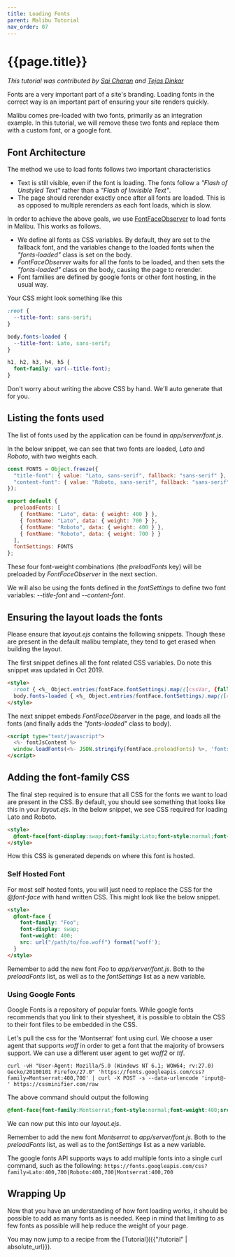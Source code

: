 ```yaml
---
title: Loading Fonts
parent: Malibu Tutorial
nav_order: 07
---
```


# {{page.title}}

*This tutorial was contributed by [Sai Charan](https://twitter.com/saiicharan) and [Tejas Dinkar](https://twitter.com/tdinkar)*

Fonts are a very important part of a site's branding. Loading fonts in the correct way is an important part of ensuring your site renders quickly.

Malibu comes pre-loaded with two fonts, primarily as an integration example. In this tutorial, we will remove these two fonts and replace them with a custom font, or a google font.

## Font Architecture

The method we use to load fonts follows two important characteristics
* Text is still visible, even if the font is loading. The fonts follow a *"Flash of Unstyled Text"* rather than a *"Flash of Invisible Text"*.
* The page should rerender exactly once after all fonts are loaded. This is as opposed to multiple rerenders as each font loads, which is slow.

In order to achieve the above goals, we use [FontFaceObserver](https://github.com/bramstein/fontfaceobserver) to load fonts in Malibu. This works as follows.
* We define all fonts as CSS variables. By default, they are set to the fallback font, and the variables change to the loaded fonts when the *"fonts-loaded"* class is set on the body.
* *FontFaceObserver* waits for all the fonts to be loaded, and then sets the *"fonts-loaded"* class on the body, causing the page to rerender.
* Font families are defined by google fonts or other font hosting, in the usual way.

Your CSS might look something like this
```css
:root {
  --title-font: sans-serif;
}

body.fonts-loaded {
  --title-font: Lato, sans-serif;
}

h1, h2, h3, h4, h5 {
  font-family: var(--title-font);
}
```

Don't worry about writing the above CSS by hand. We'll auto generate that for you.


## Listing the fonts used

The list of fonts used by the application can be found in *app/server/font.js*.

In the below snippet, we can see that two fonts are loaded, *Lato* and *Roboto*, with two weights each.

```javascript
const FONTS = Object.freeze({
  "title-font": { value: "Lato, sans-serif", fallback: "sans-serif" },
  "content-font": { value: "Roboto, sans-serif", fallback: "sans-serif" }
});

export default {
  preloadFonts: [
    { fontName: "Lato", data: { weight: 400 } },
    { fontName: "Lato", data: { weight: 700 } },
    { fontName: "Roboto", data: { weight: 400 } },
    { fontName: "Roboto", data: { weight: 700 } }
  ],
  fontSettings: FONTS
};
```

These four font-weight combinations (the *preloadFonts* key) will be preloaded by *FontFaceObserver* in the next section.

We will also be using the fonts defined in the *fontSettings* to define two font variables: *--title-font* and *--content-font*.

## Ensuring the layout loads the fonts

Please ensure that *layout.ejs* contains the following snippets. Though these are present in the default malibu template, they tend to get erased when building the layout.

The first snippet defines all the font related CSS variables. Do note this snippet was updated in Oct 2019.

```html
<style>
  :root { <%_ Object.entries(fontFace.fontSettings).map(([cssVar, {fallback}]) => { _%> --<%= cssVar %>: <%- fallback _%>;<%_ }) _%> }
  body.fonts-loaded { <%_ Object.entries(fontFace.fontSettings).map(([cssVar, {value}]) => { _%> --<%= cssVar %>: <%- value _%>;<%_ }) _%> }
</style>
```

The next snippet embeds *FontFaceObserver* in the page, and loads all the fonts (and finally adds the *"fonts-loaded"* class to body).

```html
<script type="text/javascript">
  <%- fontJsContent %>
  window.loadFonts(<%- JSON.stringify(fontFace.preloadFonts) %>, 'fonts-loaded');
</script>
```

## Adding the font-family CSS

The final step required is to ensure that all CSS for the fonts we want to load are present in the CSS. By default, you should see something that looks like this in your *layout.ejs*. In the below snippet, we see CSS required for loading Lato and Roboto.

```html
<style>
  @font-face{font-display:swap;font-family:Lato;font-style:normal;font-weight:400;src:local('Lato Regular'),local('Lato-Regular'),url(https://fonts.gstatic.com/s/lato/v14/S6uyw4BMUTPHjx4wWA.woff) format('woff')}@font-face{font-display:swap;font-family:Lato;font-style:normal;font-weight:700;src:local('Lato Bold'),local('Lato-Bold'),url(https://fonts.gstatic.com/s/lato/v14/S6u9w4BMUTPHh6UVSwiPHw.woff) format('woff')}@font-face{font-display:swap;font-family:Roboto;font-style:normal;font-weight:400;src:local('Roboto'),local('Roboto-Regular'),url(https://fonts.gstatic.com/s/roboto/v18/KFOmCnqEu92Fr1Mu4mxM.woff) format('woff')}@font-face{font-display:swap;font-family:Roboto;font-style:normal;font-weight:700;src:local('Roboto Bold'),local('Roboto-Bold'),url(https://fonts.gstatic.com/s/roboto/v18/KFOlCnqEu92Fr1MmWUlfBBc-.woff) format('woff')}
</style>
```

How this CSS is generated depends on where this font is hosted.

### Self Hosted Font

For most self hosted fonts, you will just need to replace the CSS for the *@font-face* with hand written CSS. This might look like the below snippet.

```html
<style>
  @font-face {
    font-family: "Foo";
    font-display: swap;
    font-weight: 400;
    src: url("/path/to/foo.woff") format('woff');
  }
</style>
```

Remember to add the new font *Foo* to *app/server/font.js*. Both to the *preloadFonts* list, as well as to the *fontSettings* list as a new variable.

### Using Google Fonts

Google Fonts is a repository of popular fonts. While google fonts recommends that you link to their styesheet, it is possible to obtain the CSS to their font files to be embedded in the CSS.

Let's pull the css for the 'Montserrat' font using curl. We choose a user agent that supports *woff* in order to get a font that the majority of browsers support. We can use a different user agent to get *woff2* or *ttf*.

```shell
curl -vH "User-Agent: Mozilla/5.0 (Windows NT 6.1; WOW64; rv:27.0) Gecko/20100101 Firefox/27.0" 'https://fonts.googleapis.com/css?family=Montserrat:400,700' | curl -X POST -s --data-urlencode 'input@-' https://cssminifier.com/raw
```

The above command should output the following

```css
@font-face{font-family:Montserrat;font-style:normal;font-weight:400;src:local('Montserrat Regular'),local('Montserrat-Regular'),url(https://fonts.gstatic.com/s/montserrat/v14/JTUSjIg1_i6t8kCHKm459WlhzQ.woff) format('woff')}@font-face{font-family:Montserrat;font-style:normal;font-weight:700;src:local('Montserrat Bold'),local('Montserrat-Bold'),url(https://fonts.gstatic.com/s/montserrat/v14/JTURjIg1_i6t8kCHKm45_dJE3gnD-A.woff) format('woff')}
```

We can now put this into our *layout.ejs*.

Remember to add the new font *Montserrat* to *app/server/font.js*. Both to the *preloadFonts* list, as well as to the *fontSettings* list as a new variable.

The google fonts API supports ways to add multiple fonts into a single curl command, such as the following: `https://fonts.googleapis.com/css?family=Lato:400,700|Roboto:400,700|Montserrat:400,700`

## Wrapping Up

Now that you have an understanding of how font loading works, it should be possible to add as many fonts as is needed. Keep in mind that limiting to as few fonts as possible will help reduce the weight of your page.

You may now jump to a recipe from the [Tutorial]({{"/tutorial" | absolute_url}}).
